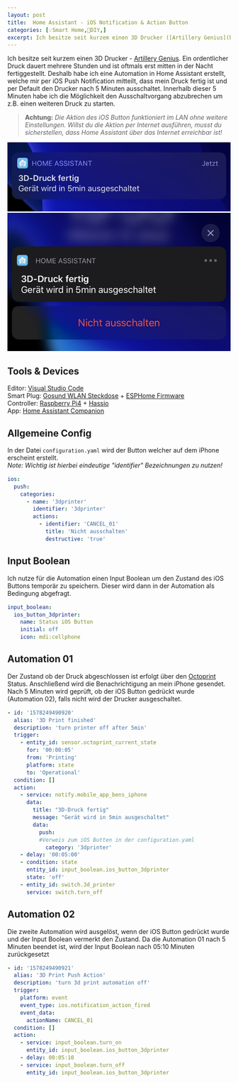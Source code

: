 ```yaml
---
layout: post
title:  Home Assistant - iOS Notification & Action Button
categories: [💡Smart Home,🔨DIY,]
excerpt: Ich besitze seit kurzem einen 3D Drucker ([Artillery Genius](https://youtu.be/koZo6GaNFi0)). Ein ordentlicher Druck dauert mehrere Stunden und ist oftmals erst mitten in der Nacht fertiggestellt. Deshalb habe ich eine Automation in Home Assistant erstellt, welche mir per iOS Push Notification mitteilt...
---
```


Ich besitze seit kurzem einen 3D Drucker - [Artillery Genius](https://youtu.be/koZo6GaNFi0). Ein ordentlicher Druck dauert mehrere Stunden und ist oftmals erst mitten in der Nacht fertiggestellt. Deshalb habe ich eine Automation in Home Assistant erstellt, welche mir per iOS Push Notification mitteilt, dass mein Druck fertig ist und per Default den Drucker nach 5 Minuten ausschaltet. Innerhalb dieser 5 Minuten habe ich die Möglichkeit den Ausschaltvorgang abzubrechen um z.B. einen weiteren Druck zu starten.

>**Achtung:** _Die Aktion des iOS Button funktioniert im LAN ohne weitere Einstellungen. Willst du die Aktion per Internet ausführen, musst du sicherstellen, dass Home Assistant über das Internet erreichbar ist!_

![iOS Notification](/images/homeassistant-ios-notification.jpg)
![iOS Notification Button](/images/homeassistant-ios-notification-button.jpg)

## Tools & Devices

Editor: [Visual Studio Code](https://code.visualstudio.com/download)  
Smart Plug: [Gosund WLAN Steckdose](https://www.amazon.de/Steckdose-Stromverbrauch-Funktion-Fernsteurung-Netzwerk/dp/B07B911Y6V/ref=sr_1_5?__mk_de_DE=ÅMÅŽÕÑ&crid=10MOVZFNOBKV7&keywords=gosund+wlan+steckdose&qid=1579114863&sprefix=gosund%2Cinstant-video%2C151&sr=8-5) + [ESPHome Firmware](https://esphome.io)  
Controller: [Raspberry Pi4](https://www.amazon.de/LABISTS-Ultimatives-Aus-Schaltnetzteil-Kühlkörper-HDMI-Kabel/dp/B07YYWZDX7/ref=sr_1_6?__mk_de_DE=ÅMÅŽÕÑ&crid=3NNARRA6HD8JO&keywords=raspberry+pi+4&qid=1579115215&smid=A31LN8HLP979CO&sprefix=raspberry+p%2Caps%2C157&sr=8-6) + [Hassio](https://www.home-assistant.io/hassio/installation/)  
App: [Home Assistant Companion](https://companion.home-assistant.io)

## Allgemeine Config

In der Datei `configuration.yaml` wird der Button welcher auf dem iPhone erscheint erstellt.  
*Note:* _Wichtig ist hierbei eindeutige "identifier" Bezeichnungen zu nutzen!_

```yaml
ios:
  push:
    categories:
      - name: '3dprinter'
        identifier: '3dprinter'
        actions:
          - identifier: 'CANCEL_01'
            title: 'Nicht ausschalten'
            destructive: 'true'
```

## Input Boolean

Ich nutze für die Automation einen Input Boolean um den Zustand des iOS Buttons temporär zu speichern.
Dieser wird dann in der Automation als Bedingung abgefragt.

```yaml
input_boolean:
  ios_button_3dprinter:
    name: Status iOS Button
    initial: off
    icon: mdi:cellphone
```

## Automation 01

Der Zustand ob der Druck abgeschlossen ist erfolgt über den [Octoprint](https://www.home-assistant.io/integrations/octoprint/) Status.
Anschließend wird die Benachrichtigung an mein iPhone gesendet. Nach 5 Minuten wird geprüft, ob der iOS Button gedrückt wurde (Automation 02), falls nicht wird der Drucker ausgeschaltet.

```yaml
- id: '1578249490920'
  alias: '3D Print finished'
  description: 'turn printer off after 5min'
  trigger:
    - entity_id: sensor.octoprint_current_state
      for: '00:00:05'
      from: 'Printing'
      platform: state
      to: 'Operational'
  condition: []
  action:
    - service: notify.mobile_app_bens_iphone
      data:
        title: "3D-Druck fertig"
        message: "Gerät wird in 5min ausgeschaltet"
        data:
          push:
          #Verweis zum iOS Butten in der configuration.yaml
            category: '3dprinter'
    - delay: '00:05:00'
    - condition: state
      entity_id: input_boolean.ios_button_3dprinter
      state: 'off'
    - entity_id: switch.3d_printer
      service: switch.turn_off
```

## Automation 02

Die zweite Automation wird ausgelöst, wenn der iOS Button gedrückt wurde und der Input Boolean vermerkt den Zustand.
Da die Automation 01 nach 5 Minuten beendet ist, wird der Input Boolean nach 05:10 Minuten zurückgesetzt

```yaml
- id: '1578249490921'
  alias: '3D Print Push Action'
  description: 'turn 3d print automation off'
  trigger:
    platform: event
    event_type: ios.notification_action_fired
    event_data:
      actionName: CANCEL_01
  condition: []
  action:
    - service: input_boolean.turn_on
      entity_id: input_boolean.ios_button_3dprinter
    - delay: 00:05:10
    - service: input_boolean.turn_off
      entity_id: input_boolean.ios_button_3dprinter
```
